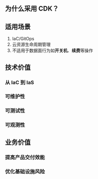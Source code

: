 ## 为什么采用 CDK？

## 适用场景

1. IaC/GitOps
2. 云资源生命周期管理
3. 不适用于数据面行为如**开关机**、**续费**等操作

## 技术价值

### 从 IaC 到 IaS

### 可维护性

### 可测试性

### 可观测性

## 业务价值

### 提高产品交付效能

### 优化基础设施风险

